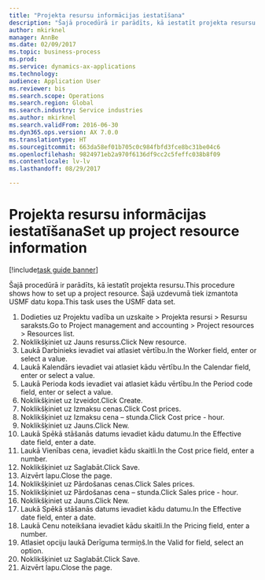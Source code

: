 ```yaml
--- 
title: "Projekta resursu informācijas iestatīšana"
description: "Šajā procedūrā ir parādīts, kā iestatīt projekta resursu."
author: mkirknel
manager: AnnBe
ms.date: 02/09/2017
ms.topic: business-process
ms.prod: 
ms.service: dynamics-ax-applications
ms.technology: 
audience: Application User
ms.reviewer: bis
ms.search.scope: Operations
ms.search.region: Global
ms.search.industry: Service industries
ms.author: mkirknel
ms.search.validFrom: 2016-06-30
ms.dyn365.ops.version: AX 7.0.0
ms.translationtype: HT
ms.sourcegitcommit: 663da58ef01b705c0c984fbfd3fce8bc31be04c6
ms.openlocfilehash: 9824971eb2a970f6136df9cc2c5feffc038b8f09
ms.contentlocale: lv-lv
ms.lasthandoff: 08/29/2017

---
```

# <a name="set-up-project-resource-information"></a><span data-ttu-id="f6725-103">Projekta resursu informācijas iestatīšana</span><span class="sxs-lookup"><span data-stu-id="f6725-103">Set up project resource information</span></span>

[!include[task guide banner](../../includes/task-guide-banner.md)]

<span data-ttu-id="f6725-104">Šajā procedūrā ir parādīts, kā iestatīt projekta resursu.</span><span class="sxs-lookup"><span data-stu-id="f6725-104">This procedure shows how to set up a project resource.</span></span> <span data-ttu-id="f6725-105">Šajā uzdevumā tiek izmantota USMF datu kopa.</span><span class="sxs-lookup"><span data-stu-id="f6725-105">This task uses the USMF data set.</span></span>

1. <span data-ttu-id="f6725-106">Dodieties uz Projektu vadība un uzskaite > Projekta resursi > Resursu saraksts.</span><span class="sxs-lookup"><span data-stu-id="f6725-106">Go to Project management and accounting > Project resources > Resources list.</span></span>
2. <span data-ttu-id="f6725-107">Noklikšķiniet uz Jauns resurss.</span><span class="sxs-lookup"><span data-stu-id="f6725-107">Click New resource.</span></span>
3. <span data-ttu-id="f6725-108">Laukā Darbinieks ievadiet vai atlasiet vērtību.</span><span class="sxs-lookup"><span data-stu-id="f6725-108">In the Worker field, enter or select a value.</span></span>
4. <span data-ttu-id="f6725-109">Laukā Kalendārs ievadiet vai atlasiet kādu vērtību.</span><span class="sxs-lookup"><span data-stu-id="f6725-109">In the Calendar field, enter or select a value.</span></span>
5. <span data-ttu-id="f6725-110">Laukā Perioda kods ievadiet vai atlasiet kādu vērtību.</span><span class="sxs-lookup"><span data-stu-id="f6725-110">In the Period code field, enter or select a value.</span></span>
6. <span data-ttu-id="f6725-111">Noklikšķiniet uz Izveidot.</span><span class="sxs-lookup"><span data-stu-id="f6725-111">Click Create.</span></span>
7. <span data-ttu-id="f6725-112">Noklikšķiniet uz Izmaksu cenas.</span><span class="sxs-lookup"><span data-stu-id="f6725-112">Click Cost prices.</span></span>
8. <span data-ttu-id="f6725-113">Noklikšķiniet uz Izmaksu cena – stunda.</span><span class="sxs-lookup"><span data-stu-id="f6725-113">Click Cost price - hour.</span></span>
9. <span data-ttu-id="f6725-114">Noklikšķiniet uz Jauns.</span><span class="sxs-lookup"><span data-stu-id="f6725-114">Click New.</span></span>
10. <span data-ttu-id="f6725-115">Laukā Spēkā stāšanās datums ievadiet kādu datumu.</span><span class="sxs-lookup"><span data-stu-id="f6725-115">In the Effective date field, enter a date.</span></span>
11. <span data-ttu-id="f6725-116">Laukā Vienības cena, ievadiet kādu skaitli.</span><span class="sxs-lookup"><span data-stu-id="f6725-116">In the Cost price field, enter a number.</span></span>
12. <span data-ttu-id="f6725-117">Noklikšķiniet uz Saglabāt.</span><span class="sxs-lookup"><span data-stu-id="f6725-117">Click Save.</span></span>
13. <span data-ttu-id="f6725-118">Aizvērt lapu.</span><span class="sxs-lookup"><span data-stu-id="f6725-118">Close the page.</span></span>
14. <span data-ttu-id="f6725-119">Noklikšķiniet uz Pārdošanas cenas.</span><span class="sxs-lookup"><span data-stu-id="f6725-119">Click Sales prices.</span></span>
15. <span data-ttu-id="f6725-120">Noklikšķiniet uz Pārdošanas cena – stunda.</span><span class="sxs-lookup"><span data-stu-id="f6725-120">Click Sales price - hour.</span></span>
16. <span data-ttu-id="f6725-121">Noklikšķiniet uz Jauns.</span><span class="sxs-lookup"><span data-stu-id="f6725-121">Click New.</span></span>
17. <span data-ttu-id="f6725-122">Laukā Spēkā stāšanās datums ievadiet kādu datumu.</span><span class="sxs-lookup"><span data-stu-id="f6725-122">In the Effective date field, enter a date.</span></span>
18. <span data-ttu-id="f6725-123">Laukā Cenu noteikšana ievadiet kādu skaitli.</span><span class="sxs-lookup"><span data-stu-id="f6725-123">In the Pricing field, enter a number.</span></span>
19. <span data-ttu-id="f6725-124">Atlasiet opciju laukā Derīguma termiņš.</span><span class="sxs-lookup"><span data-stu-id="f6725-124">In the Valid for field, select an option.</span></span>
20. <span data-ttu-id="f6725-125">Noklikšķiniet uz Saglabāt.</span><span class="sxs-lookup"><span data-stu-id="f6725-125">Click Save.</span></span>
21. <span data-ttu-id="f6725-126">Aizvērt lapu.</span><span class="sxs-lookup"><span data-stu-id="f6725-126">Close the page.</span></span>


